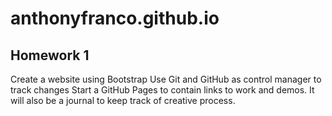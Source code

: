 # anthonyfranco.github.io

## Homework 1
Create a website using Bootstrap
Use Git and GitHub as control manager to track changes
Start a GitHub Pages to contain links to work and demos. It will also be a journal to keep track of creative process.
